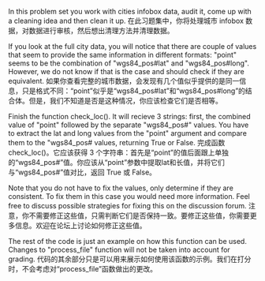 In this problem set you work with cities infobox data, audit it, come up with a
cleaning idea and then clean it up.
在此习题集中，你将处理城市 infobox 数据，对数据进行审核，然后想出清理方法并清理数据。

If you look at the full city data, you will notice that there are couple of
values that seem to provide the same information in different formats: "point"
seems to be the combination of "wgs84_pos#lat" and "wgs84_pos#long". However,
we do not know if that is the case and should check if they are equivalent.
如果你查看完整的城市数据，会发现有几个值似乎提供的是同一信息，只是格式不同：“point”似乎是“wgs84_pos#lat”和“wgs84_pos#long”的结合体。但是，我们不知道是否是这种情况，你应该检查它们是否相等。

Finish the function check_loc(). It will recieve 3 strings: first, the combined
value of "point" followed by the separate "wgs84_pos#" values. You have to
extract the lat and long values from the "point" argument and compare them to
the "wgs84_pos# values, returning True or False.
完成函数check_loc()。它应该获得 3 个字符串：首先是“point”的值后面跟上单独的“wgs84_pos#”值。你应该从“point”参数中提取lat和长值，并将它们与“wgs84_pos#”值对比，返回 True 或 False。

Note that you do not have to fix the values, only determine if they are
consistent. To fix them in this case you would need more information. Feel free
to discuss possible strategies for fixing this on the discussion forum.
注意，你不需要修正这些值，只需判断它们是否保持一致。要修正这些值，你需要更多信息。欢迎在论坛上讨论如何修正这些值。

The rest of the code is just an example on how this function can be used.
Changes to "process_file" function will not be taken into account for grading.
代码的其余部分只是可以用来展示如何使用该函数的示例。我们在打分时，不会考虑对“process_file”函数做出的更改。
